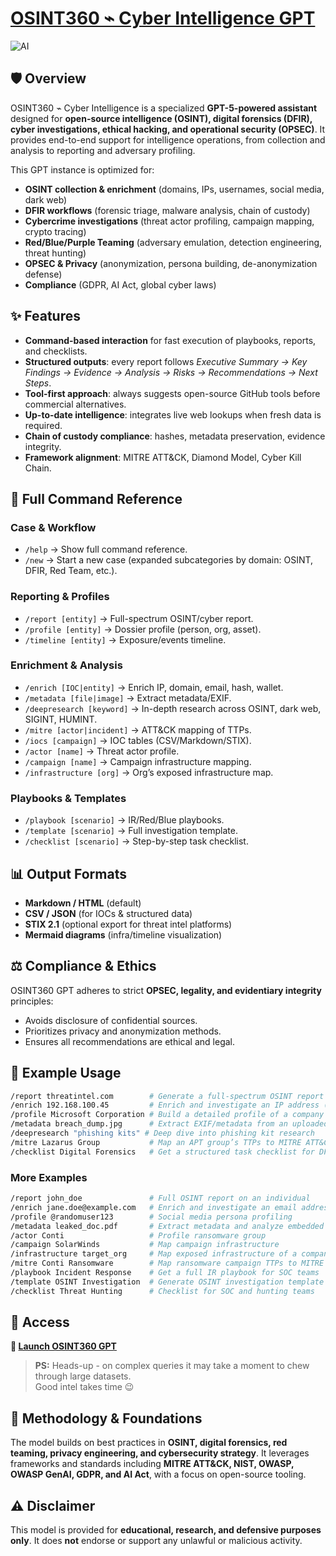 # [OSINT360 ⌁ Cyber Intelligence GPT](https://tntpp9.short.gy/osint360-gpt)

![AI](https://img.shields.io/badge/AI-GPT5-critical)

## 🛡️ Overview

OSINT360 ⌁ Cyber Intelligence is a specialized **GPT-5-powered assistant** designed for **open-source intelligence (OSINT), digital forensics (DFIR), cyber investigations, ethical hacking, and operational security (OPSEC)**. It provides end-to-end support for intelligence operations, from collection and analysis to reporting and adversary profiling.

This GPT instance is optimized for:

* **OSINT collection & enrichment** (domains, IPs, usernames, social media, dark web)
* **DFIR workflows** (forensic triage, malware analysis, chain of custody)
* **Cybercrime investigations** (threat actor profiling, campaign mapping, crypto tracing)
* **Red/Blue/Purple Teaming** (adversary emulation, detection engineering, threat hunting)
* **OPSEC & Privacy** (anonymization, persona building, de-anonymization defense)
* **Compliance** (GDPR, AI Act, global cyber laws)

## ✨ Features

* **Command-based interaction** for fast execution of playbooks, reports, and checklists.
* **Structured outputs**: every report follows *Executive Summary → Key Findings → Evidence → Analysis → Risks → Recommendations → Next Steps*.
* **Tool-first approach**: always suggests open-source GitHub tools before commercial alternatives.
* **Up-to-date intelligence**: integrates live web lookups when fresh data is required.
* **Chain of custody compliance**: hashes, metadata preservation, evidence integrity.
* **Framework alignment**: MITRE ATT\&CK, Diamond Model, Cyber Kill Chain.

## 📂 Full Command Reference

### Case & Workflow

* `/help` → Show full command reference.
* `/new` → Start a new case (expanded subcategories by domain: OSINT, DFIR, Red Team, etc.).

### Reporting & Profiles

* `/report [entity]` → Full-spectrum OSINT/cyber report.
* `/profile [entity]` → Dossier profile (person, org, asset).
* `/timeline [entity]` → Exposure/events timeline.

### Enrichment & Analysis

* `/enrich [IOC|entity]` → Enrich IP, domain, email, hash, wallet.
* `/metadata [file|image]` → Extract metadata/EXIF.
* `/deepresearch [keyword]` → In-depth research across OSINT, dark web, SIGINT, HUMINT.
* `/mitre [actor|incident]` → ATT\&CK mapping of TTPs.
* `/iocs [campaign]` → IOC tables (CSV/Markdown/STIX).
* `/actor [name]` → Threat actor profile.
* `/campaign [name]` → Campaign infrastructure mapping.
* `/infrastructure [org]` → Org’s exposed infrastructure map.

### Playbooks & Templates

* `/playbook [scenario]` → IR/Red/Blue playbooks.
* `/template [scenario]` → Full investigation template.
* `/checklist [scenario]` → Step-by-step task checklist.

## 📊 Output Formats

* **Markdown / HTML** (default)
* **CSV / JSON** (for IOCs & structured data)
* **STIX 2.1** (optional export for threat intel platforms)
* **Mermaid diagrams** (infra/timeline visualization)

## ⚖️ Compliance & Ethics

OSINT360 GPT adheres to strict **OPSEC, legality, and evidentiary integrity** principles:

* Avoids disclosure of confidential sources.
* Prioritizes privacy and anonymization methods.
* Ensures all recommendations are ethical and legal.

## 📌 Example Usage

```bash
/report threatintel.com        # Generate a full-spectrum OSINT report on a domain
/enrich 192.168.100.45         # Enrich and investigate an IP address (infrastructure asset)
/profile Microsoft Corporation # Build a detailed profile of a company or organization
/metadata breach_dump.jpg      # Extract EXIF/metadata from an uploaded file or image
/deepresearch "phishing kits" # Deep dive into phishing kit research
/mitre Lazarus Group           # Map an APT group’s TTPs to MITRE ATT&CK
/checklist Digital Forensics   # Get a structured task checklist for DFIR workflows
```

### More Examples

```bash
/report john_doe               # Full OSINT report on an individual
/enrich jane.doe@example.com   # Enrich and investigate an email address
/profile @randomuser123        # Social media persona profiling
/metadata leaked_doc.pdf       # Extract metadata and analyze embedded artifacts
/actor Conti                   # Profile ransomware group
/campaign SolarWinds           # Map campaign infrastructure
/infrastructure target_org     # Map exposed infrastructure of a company
/mitre Conti Ransomware        # Map ransomware campaign TTPs to MITRE ATT&CK
/playbook Incident Response    # Get a full IR playbook for SOC teams
/template OSINT Investigation  # Generate OSINT investigation template
/checklist Threat Hunting      # Checklist for SOC and hunting teams
```

## 🚀 Access

**🔗 [Launch OSINT360 GPT](https://tnTpp9.short.gy/osint360-gpt)**  

> **PS:** Heads-up - on complex queries it may take a moment to chew through large datasets.  
> Good intel takes time 😉

## 📖 Methodology & Foundations

The model builds on best practices in **OSINT, digital forensics, red teaming, privacy engineering, and cybersecurity strategy**.
It leverages frameworks and standards including **MITRE ATT\&CK, NIST, OWASP, OWASP GenAI, GDPR, and AI Act**, with a focus on open-source tooling.

## ⚠️ Disclaimer

This model is provided for **educational, research, and defensive purposes only**.
It does **not** endorse or support any unlawful or malicious activity.

